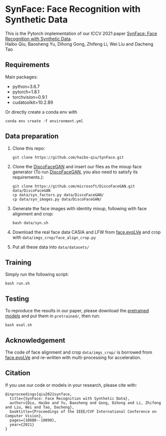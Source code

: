 # SynFace: Face Recognition with Synthetic Data
This is the Pytorch implementation of our ICCV 2021 paper [SynFace: Face Recognition with Synthetic Data](https://arxiv.org/abs/2108.07960). 
<br>Haibo Qiu, Baosheng Yu, Dihong Gong, Zhifeng Li, Wei Liu and Dacheng Tao<br>

## Requirements
Main packages:
- python=3.6.7
- pytorch=1.8.1
- torchvision=0.9.1
- cudatoolkit=10.2.89

Or directly create a conda env with
```
conda env create -f environment.yml
```

## Data preparation
1. Clone this repo:
    ```
    git clone https://github.com/haibo-qiu/SynFace.git
    ```
2. Clone the [DiscoFaceGAN](https://github.com/microsoft/DiscoFaceGAN) and insert our files as the mixup face generator (To run [DiscoFaceGAN](https://github.com/microsoft/DiscoFaceGAN), you also need to satisfy its requirements.):
    ```
    git clone https://github.com/microsoft/DiscoFaceGAN.git data/DiscoFaceGAN
    cp data/syn_factors.py data/DiscoFaceGAN/
    cp data/syn_images.py data/DiscoFaceGAN/
    ```

3. Generate the face images with identity mixup, following with face alignment and crop:
    ```
    bash data/syn.sh
    ```
4. Download the real face data CASIA and LFW from [face.evoLVe](https://github.com/ZhaoJ9014/face.evoLVe#Data-Zoo) and crop with ```data/imgs_crop/face_align_crop.py```
5. Put all these data into ```data/datasets/```

## Training
Simply run the following script:
```
bash run.sh
```

## Testing
To reproduce the results in our paper, please download the [pretrained models](https://drive.google.com/drive/folders/1XTkS2Rh7Q154rwcV0MfhZ69cG10bEFDt?usp=sharing) and put them in ```pretrained/```, then run:
```
bash eval.sh
```

## Acknowledgement
The code of face alignment and crop ```data/imgs_crop/``` is borrowed from [face.evoLVe](https://github.com/ZhaoJ9014/face.evoLVe#Data-Zoo) and re-written with multi-processing for acceleration.

## Citation
If you use our code or models in your research, please cite with:
```
@inproceedings{qiu2021synface,
  title={SynFace: Face Recognition with Synthetic Data},
  author={Qiu, Haibo and Yu, Baosheng and Gong, Dihong and Li, Zhifeng and Liu, Wei and Tao, Dacheng},
  booktitle={Proceedings of the IEEE/CVF International Conference on Computer Vision},
  pages={10880--10890},
  year={2021}
}
```
